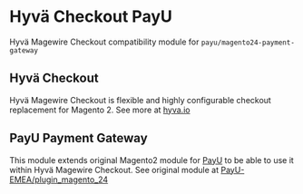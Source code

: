 # Hyvä Checkout PayU

Hyvä Magewire Checkout compatibility module for `payu/magento24-payment-gateway`

## Hyvä Checkout

Hyvä Magewire Checkout is flexible and highly configurable checkout replacement for Magento 2.
See more at [hyva.io](https://www.hyva.io/hyva-checkout.html)

## PayU Payment Gateway

This module extends original Magento2 module for [PayU](https://poland.payu.com/) to be able to use it within Hyvä Magewire Checkout.
See original module at [PayU-EMEA/plugin_magento_24](https://github.com/PayU-EMEA/plugin_magento_24/)